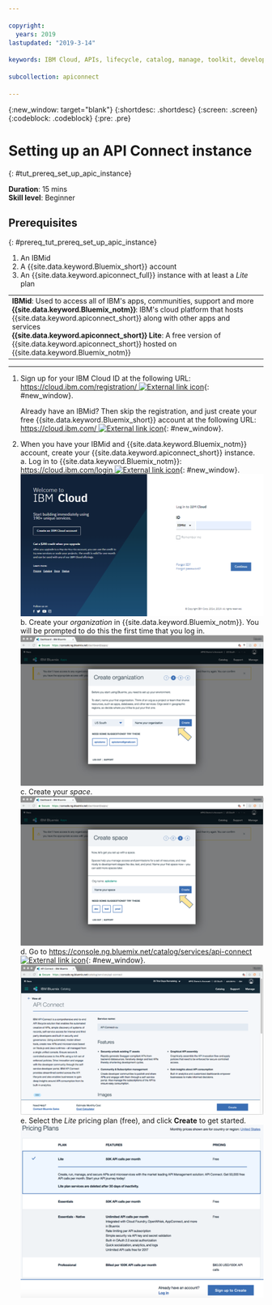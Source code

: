 ```yaml
---

copyright:
  years: 2019
lastupdated: "2019-3-14"

keywords: IBM Cloud, APIs, lifecycle, catalog, manage, toolkit, develop, dev portal, tutorials

subcollection: apiconnect

---
```


{:new_window: target="blank"}
{:shortdesc: .shortdesc}
{:screen: .screen}
{:codeblock: .codeblock}
{:pre: .pre}

# Setting up an API Connect instance
{: #tut_prereq_set_up_apic_instance}

**Duration**: 15 mins  
**Skill level**: Beginner  


## Prerequisites
{: #prereq_tut_prereq_set_up_apic_instance}

1. An IBMid
2. A {{site.data.keyword.Bluemix_short}} account
3. An {{site.data.keyword.apiconnect_full}} instance with at least a _Lite_ plan


<table>
  <tr><td><b>IBMid</b>: Used to access all of IBM's apps, communities, support and more
    <br>
    <b>{{site.data.keyword.Bluemix_notm}}</b>: IBM's cloud platform that hosts {{site.data.keyword.apiconnect_short}} along with other apps and services<br>
    <b>{{site.data.keyword.apiconnect_short}} Lite</b>: A free version of {{site.data.keyword.apiconnect_short}} hosted on {{site.data.keyword.Bluemix_notm}}</td></tr>
  </table>  


---


1. Sign up for your IBM Cloud ID at the following URL: [https://cloud.ibm.com/registration/ ![External link icon](../icons/launch-glyph.svg "External link icon")](https://cloud.ibm.com/registration/){: #new_window}.

	Already have an IBMid? Then skip the registration, and just create your free {{site.data.keyword.Bluemix_short}} account at the following URL: [https://cloud.ibm.com/ ![External link icon](../icons/launch-glyph.svg "External link icon")](https://cloud.ibm.com/){: #new_window}.  

2. When you have your IBMid and {{site.data.keyword.Bluemix_notm}} account, create your {{site.data.keyword.apiconnect_short}} instance.  
  a. Log in to {{site.data.keyword.Bluemix_notm}}: [https://cloud.ibm.com/login ![External link icon](../icons/launch-glyph.svg "External link icon")](https://cloud.ibm.com/login){: #new_window}.  
  ![](images/cloud_login_page.png)  
  b. Create your _organization_ in {{site.data.keyword.Bluemix_notm}}. You will be prompted to do this the first time that you log in.  
  ![](images/prereqs-2.png)
  c. Create your _space_.  
  ![](images/prereqs-3.png)
  d. Go to [https://console.ng.bluemix.net/catalog/services/api-connect ![External link icon](../icons/launch-glyph.svg "External link icon")](https://console.ng.bluemix.net/catalog/services/api-connect){: #new_window}.  
  ![](images/prereqs-4.png)  
  e. Select the _Lite_ pricing plan (free), and click **Create** to get started.  
  ![](images/lite-plan.png)  